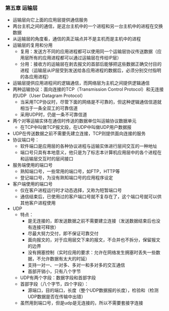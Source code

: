 ### 第五章 运输层

- 运输层向它上面的应用层提供通信服务
- 两台主机之间的通信，是这台主机中的一个进程和另一台主机中的进程在交换数据
- 从运输层的角度看，通信的真正端点并不是主机而是主机中的进程
- 运输层的复用和分用
  - 复用：发送方不同的应用进程都可以使用同一个运输层协议传送数据（应用层所有的应用进程都可以通过运输层在传给IP层）
  - 分用：接收方的运输层在剥去报文的首部后能够把这些数据正确交付目的进程（运输层从IP层受到发送给各应用进程的数据后，必须分别交付指明的各应用进程）
- 运输层提供应用进程间的逻辑通信，而网络层为主机之间提供逻辑通信
- 两种运输协议：面向连接的TCP（Transmission Control Protocol）和无连接的UDP（User Datagram Protocol）
  - 当采用TCP协议时，尽管下面的网络是不可靠的，但这种逻辑通信信道就相当于一条全双工的可靠信道
  - 采用UDP时，仍是一条不可靠信道
- 两个对等运输实体在通信时传送的数据单位叫运输协议数据单元
  - 在TCP中叫做TCP报文段，在UDP中叫做UDP用户数据报
- UDP在传送数据之前不需要先建立连接，TCP则提供面向连接的服务
- 协议端口号：
  - 软件端口是应用层的各种协议进程与运输实体进行层间交互的一种地址
  - 端口号只具有本地意义，他只是为了标志本计算机应用层中的各个进程在和运输层交互时的层间接口
- 服务端使用的端口号
  - 熟知端口号，一些常用的端口号，如FTP，HTTP等
  - 登记端口号，为没有熟知端口号的应用程序设定
- 客户端使用的端口号
  - 仅在客户进程运行时才动态选择，又称为短暂端口号
  - 通信结束后，已使用过的客户端口号就不复存在了，这个端口号就可以供其他客户进程使用
- UDP
  - 特点：
    - 是无连接的，即发送数据之前不需要建立连接（发送数据结束后也没有连接可释放）
    - 尽最大努力交付，即不保证可靠交付
    - 面向报文的，对于应用层交下来的报文，不合并也不拆分，保留报文的边界
    - 没有拥塞控制（实时应用的要求：允许在网络发生拥塞时丢失一些数据，不允许数据有太大的时延）
    - 支持一对一、一对多、多对一和多对多的交互通信
    - 首部开销小，只有八个字节
  - UDP有两个字段：数据字段和首部字段
  - 首部字段（八个字节，四个字段）：
    - 源端口，目的端口，长度（整个UDP数据报的长度），检验和（检测UDP数据是否在传输中出错）
  - 虽然用到端口号，但是udp是无连接的，所以不需要套接字连接


